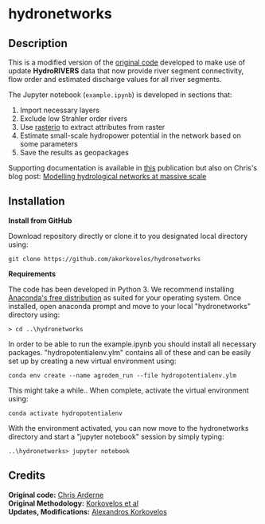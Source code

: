 # hydronetworks

## Description
This is a modified version of the [original code](https://github.com/carderne/hydronetworks) developed to make use of update **HydroRIVERS** data that now provide river segment connectivity, flow order and estimated discharge values for all river segments. 

The Jupyter notebook (`example.ipynb`) is developed in sections that:

1. Import necessary layers
2. Exclude low Strahler order rivers
3. Use [rasterio](https://github.com/mapbox/rasterio) to extract attributes from raster
4. Estimate small-scale hydropower potential in the network based on some parameters
5. Save the results as geopackages

Supporting documentation is available in [this](https://github.com/akorkovelos) publication but also on Chris's blog post: [Modelling hydrological networks at massive scale](https://rdrn.me/modelling-hydrological-networks/)

## Installation 

**Install from GitHub**

Download repository directly or clone it to you designated local directory using:

```
git clone https://github.com/akorkovelos/hydronetworks
```

**Requirements**

The code has been developed in Python 3. We recommend installing [Anaconda's free distribution](https://www.anaconda.com/distribution/) as suited for your operating system. Once installed, open anaconda prompt and move to your local "hydronetworks" directory using:

```
> cd ..\hydronetworks
```

In order to be able to run the example.ipynb you should install all necessary packages. "hydropotentialenv.ylm" contains all of these and can be easily set up by creating a new virtual environment using:

```
conda env create --name agrodem_run --file hydropotentialenv.ylm
```

This might take a while.. When complete, activate the virtual environment using:

```
conda activate hydropotentialenv
```

With the environment activated, you can now move to the hydronetworks directory and start a "jupyter notebook" session by simply typing:

```
..\hydronetworks> jupyter notebook 
```

## Credits

**Original code:** [Chris Arderne](https://github.com/carderne) <br />
**Original Methodology:** [Korkovelos et al](https://www.mdpi.com/1996-1073/11/11/3100) <br />
**Updates, Modifications:** [Alexandros Korkovelos](https://github.com/akorkovelos) 
